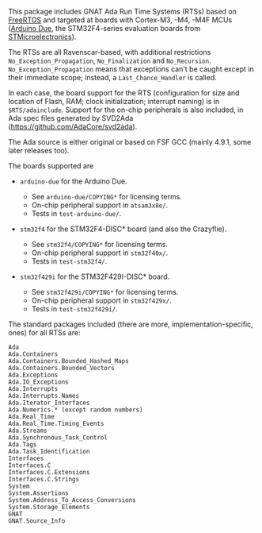 This package includes GNAT Ada Run Time Systems (RTSs) based on
[FreeRTOS](http://www.freertos.org) and targeted at boards with
Cortex-M3, -M4, -M4F MCUs ([Arduino Due](http://www.arduino.org), the
STM32F4-series evaluation boards from
[STMicroelectronics](http://www.st.com)).

The RTSs are all Ravenscar-based, with additional restrictions
`No_Exception_Propagation`, `No_Finalization` and
`No_Recursion`. `No_Exception_Propagation` means that exceptions can't
be caught except in their immediate scope; instead, a
`Last_Chance_Handler` is called.

In each case, the board support for the RTS (configuration for size
and location of Flash, RAM; clock initialization; interrupt naming) is
in `$RTS/adainclude`. Support for the on-chip peripherals is also
included, in Ada spec files generated by SVD2Ada
(https://github.com/AdaCore/svd2ada).

The Ada source is either original or based on FSF GCC (mainly 4.9.1,
some later releases too).

The boards supported are

* `arduino-due` for the Arduino Due.
  * See `arduino-due/COPYING*` for licensing terms.
  * On-chip peripheral support in `atsam3x8e/`.
  * Tests in `test-arduino-due/`.

* `stm32f4` for the STM32F4-DISC* board (and also the Crazyflie).
  * See `stm32f4/COPYING*` for licensing terms.
  * On-chip peripheral support in `stm32f40x/`.
  * Tests in `test-stm32f4/`.

* `stm32f429i` for the STM32F429I-DISC* board.
  * See `stm32f429i/COPYING*` for licensing terms.
  * On-chip peripheral support in `stm32f429x/`.
  * Tests in `test-stm32f429i/`.

The standard packages included (there are more, implementation-specific,
ones) for all RTSs are:

    Ada
    Ada.Containers
    Ada.Containers.Bounded_Hashed_Maps
    Ada.Containers.Bounded_Vectors
    Ada.Exceptions
    Ada.IO_Exceptions
    Ada.Interrupts
    Ada.Interrupts.Names
    Ada.Iterator_Interfaces
    Ada.Numerics.* (except random numbers)
    Ada.Real_Time
    Ada.Real_Time.Timing_Events
    Ada.Streams
    Ada.Synchronous_Task_Control
    Ada.Tags
    Ada.Task_Identification
    Interfaces
    Interfaces.C
    Interfaces.C.Extensions
    Interfaces.C.Strings
    System
    System.Assertions
    System.Address_To_Access_Conversions
    System.Storage_Elements
    GNAT
    GNAT.Source_Info
